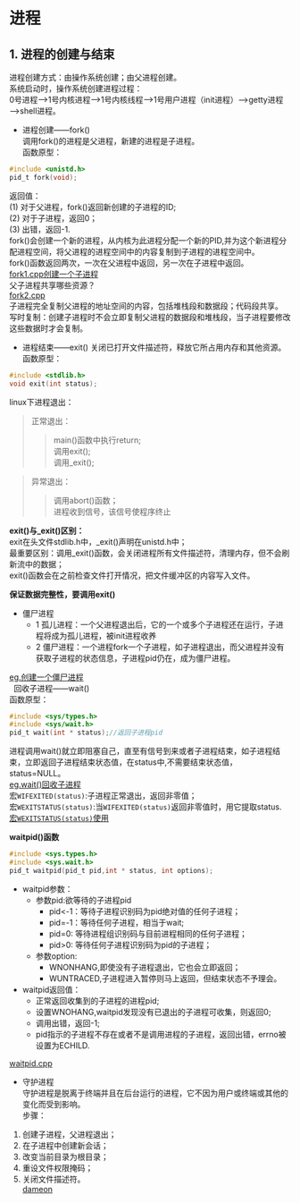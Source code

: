 # 进程<br>

## 1. 进程的创建与结束<br>
进程创建方式：由操作系统创建；由父进程创建。<br>
系统启动时，操作系统创建进程过程：<br>
0号进程——>1号内核进程——>1号内核线程——>1号用户进程（init进程）——>getty进程——>shell进程。<br>
- 进程创建——fork()<br>
调用fork()的进程是父进程，新建的进程是子进程。<br>
函数原型：<br>
```c
#include <unistd.h>
pid_t fork(void);
```
返回值：<br>
(1) 对于父进程，fork()返回新创建的子进程的ID;<br>
(2) 对于子进程，返回0；<br>
(3) 出错，返回-1.<br>
fork()会创建一个新的进程，从内核为此进程分配一个新的PID,并为这个新进程分配进程空间，将父进程的进程空间中的内容复制到子进程的进程空间中。<br>
fork()函数返回两次，一次在父进程中返回，另一次在子进程中返回。<br>
[fork1.cpp创建一个子进程](https://github.com/liuchenjane/Advanced-Programming-in-the-UNIX-Environment/blob/master/fork1.cpp)<br>
父子进程共享哪些资源？<br>
[fork2.cpp](https://github.com/liuchenjane/Advanced-Programming-in-the-UNIX-Environment/blob/master/fork2.cpp)<br>
子进程完全复制父进程的地址空间的内容，包括堆栈段和数据段；代码段共享。<br>
写时复制：创建子进程时不会立即复制父进程的数据段和堆栈段，当子进程要修改这些数据时才会复制。<br>
- 进程结束——exit()
关闭已打开文件描述符，释放它所占用内存和其他资源。<br>
函数原型：<br>
```c
#include <stdlib.h>
void exit(int status);
```
linux下进程退出：<br>
> 正常退出：<br>
>>main()函数中执行return;<br>
>>调用exit();<br>
>>调用\_exit();<br>

> 异常退出：<br>
>>调用abort()函数；<br>
>>进程收到信号，该信号使程序终止<br>

**exit()与\_exit()区别：**<br>
exit在头文件stdlib.h中，\_exit()声明在unistd.h中；<br>
最重要区别：调用\_exit()函数，会关闭进程所有文件描述符，清理内存，但不会刷新流中的数据；<br>
exit()函数会在之前检查文件打开情况，把文件缓冲区的内容写入文件。<br>

  **保证数据完整性，要调用exit()**

- 僵尸进程<br>
  - 1 孤儿进程：一个父进程退出后，它的一个或多个子进程还在运行，子进程将成为孤儿进程，被init进程收养<br>
  - 2 僵尸进程：一个进程fork一个子进程，如子进程退出，而父进程并没有获取子进程的状态信息，子进程pid仍在，成为僵尸进程。<br>
  
[eg.创建一个僵尸进程](https://github.com/liuchenjane/Advanced-Programming-in-the-UNIX-Environment/blob/master/f10.5.cpp)<br> 
回收子进程——wait()<br>
函数原型：<br>
```c
#include <sys/types.h>
#include <sys/wait.h>
pid_t wait(int * status);//返回子进程pid
```
进程调用wait()就立即阻塞自己，直至有信号到来或者子进程结束，如子进程结束，立即返回子进程结束状态值，在status中,不需要结束状态值，status=NULL。<br>
[eg.wait()回收子进程](https://github.com/liuchenjane/Advanced-Programming-in-the-UNIX-Environment/blob/master/wait1.cpp)<br>
宏`WIFEXITED(status)`:子进程正常退出，返回非零值；<br>
宏`WEXITSTATUS(status)`:当`WIFEXITED(status)`返回非零值时，用它提取status.<br>
[宏`WEXITSTATUS(status)`使用](https://github.com/liuchenjane/Advanced-Programming-in-the-UNIX-Environment/blob/master/wait2.cpp)<br>

**waitpid()函数**<br>
```c
#include <sys.types.h>
#include <sys.wait.h>
pid_t waitpid(pid_t pid,int * status, int options);
```
- waitpid参数：<br>
	- 参数pid:欲等待的子进程pid
		- pid<-1：等待子进程识别码为pid绝对值的任何子进程；
		- pid=-1：等待任何子进程，相当于wait;
		- pid=0: 等待进程组识别码与目前进程相同的任何子进程；
		- pid>0: 等待任何子进程识别码为pid的子进程；
	- 参数option:
		- WNONHANG,即使没有子进程退出，它也会立即返回；
		- WUNTRACED,子进程进入暂停则马上返回，但结束状态不予理会。
 - waitpid返回值：<br>
 	- 正常返回收集到的子进程的进程pid;
	- 设置WNOHANG,waitpid发现没有已退出的子进程可收集，则返回0;
	- 调用出错，返回-1;
	- pid指示的子进程不存在或者不是调用进程的子进程，返回出错，errno被设置为ECHILD.

[waitpid.cpp](https://github.com/liuchenjane/Advanced-Programming-in-the-UNIX-Environment/blob/master/waitpid.cpp)<br>

- 守护进程<br>
守护进程是脱离于终端并且在后台运行的进程，它不因为用户或终端或其他的变化而受到影响。<br>
步骤：<br>
1. 创建子进程，父进程退出；<br>
2. 在子进程中创建新会话；<br>
3. 改变当前目录为根目录；<br>
4. 重设文件权限掩码；<br>
5. 关闭文件描述符。<br>
[dameon](https://github.com/liuchenjane/Advanced-Programming-in-the-UNIX-Environment/blob/master/dameon.cpp)
